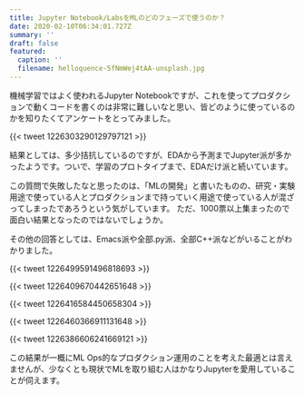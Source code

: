 ```yaml
---
title: Jupyter Notebook/LabsをMLのどのフェーズで使うのか？
date: 2020-02-10T06:34:01.727Z
summary: ''
draft: false
featured:
  caption: ''
  filename: helloquence-5fNmWej4tAA-unsplash.jpg
---
```



機械学習ではよく使われるJupyter Notebookですが、これを使ってプロダクションで動くコードを書くのは非常に難しいなと思い、皆どのように使っているのかを知りたくてアンケートをとってみました。

{{< tweet 1226303290129797121 >}}

結果としては、多少拮抗しているのですが、EDAから予測までJupyter派が多かったようです。ついで、学習のプロトタイプまで、EDAだけ派と続いています。

この質問で失敗したなと思ったのは、「MLの開発」と書いたものの、研究・実験用途で使っている人とプロダクションまで持っていく用途で使っている人が混ざってしまったであろうという気がしています。
ただ、1000票以上集まったので面白い結果となったのではないでしょうか。

その他の回答としては、Emacs派や全部.py派、全部C++派などがいることがわかりました。

{{< tweet 1226499591496818693 >}}

{{< tweet 1226409670442651648 >}}

{{< tweet 1226416584450658304 >}}

{{< tweet 1226460366911131648 >}}

{{< tweet 1226386606241669121 >}}

この結果が一概にML Ops的なプロダクション運用のことを考えた最適とは言えませんが、少なくとも現状でMLを取り組む人はかなりJupyterを愛用していることが伺えます。
